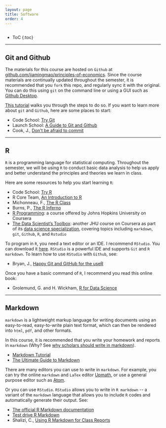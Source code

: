 ```yaml
---
layout: page
title: Software
order: 4
---
```

<p style="height: 1px"></p>

* ToC
{:toc}

---

## Git and Github

The materials for this course are hosted on `Github` at [github.com/jiamingmao/principles-of-economics](http://www.github.com/jiamingmao/principles-of-economics). Since the course materials are continually updated throughout the semester, it is recommended that you `fork` this repo, and regularly sync it with the original. You can do this using `git` on the command line or using a GUI such as [Github Desktop](https://desktop.github.com/).

[This tutorial](https://github.com/kevinjliang/Duke-Tsinghua-MLSS-2017/blob/master/00C_Git_Basics.ipynb) walks you through the steps to do so. If you want to learn more about `git` and `Github`, here are some places to start:

- Code School: [Try Git](https://try.github.io/levels/1/challenges/1)
- Launch School: [A Guide to Git and Github](https://launchschool.com/books/git/)
- Cook, J., [Don't be afraid to commit](http://archaeogeek.github.io/foss4gukdontbeafraid/index.html)



---

## R

`R` is a programming language for statistical computing. Throughout the semester, we will be using `R` to conduct basic data analysis to help us apply and better understand the principles and theories we learn in class.

Here are some resources to help you start learning `R`:
- Code School: [Try R](http://tryr.codeschool.com)
- R Core Team, [An Introduction to R](https://cran.r-project.org/doc/manuals/R-intro.html)
- Michonneau, F., [The R Class](http://r-bio.github.io/)
- Burns, P., [The R Inferno](http://www.burns-stat.com/pages/Tutor/R_inferno.pdf)
- [R Programming](https://www.coursera.org/learn/r-programming): a course offered by Johns Hopkins University on Coursera
- [The Data Scientist’s Toolbox](https://www.coursera.org/learn/data-scientists-tools/): another JHU course on Coursera as part of its [data science specialization](https://www.coursera.org/specializations/jhu-data-science), covering topics including `markdown`, `git`, `Github`, `R`, and `Rstudio`

To program in `R`, you need a text editor or an IDE. I recommend `RStudio`. You can download it [here](https://www.rstudio.com/). `RStudio` is a powerful IDE and supports `Git` and `R markdown`. To learn how to use `RStudio` with `Github`, see:
- Bryan, J., [Happy Git and GitHub for the useR](http://happygitwithr.com/)

Once you have a basic command of `R`, I recommend you read this online book:
- Grolemund, G. and H. Wickham, [R for Data Science](http://r4ds.had.co.nz/index.html)

---

## Markdown

`markdown` is a lightweight markup language for writing documents using an easy-to-read, easy-to-write plain text format, which can then be rendered into `html`, `pdf`, and other formats.

In this course, it is recommended that you write your homework and reports in `markdown` (Why? See [why scholars should write in markdown](http://blogs.harvard.edu/pamphlet/files/2014/08/markdownpost-acmsmall.pdf)).
- [Markdown Tutorial](https://www.markdowntutorial.com/)
- [The Ultimate Guide to Markdown](https://blog.ghost.org/markdown/)

There are many editors you can use to write in `markdown`. For example, you can try the online `markdown` and `LaTex` editor [Upmath](https://upmath.me/), or use a general purpose editor such as [Atom](https://atom.io/).

Or you can use `RStudio`. `RStudio` allows you to write in `R markdown` -- a variant of the `markdown` language that allows you to include `R` codes and automatically generate their output. See:
- [The official R Markdown documentation](http://rmarkdown.rstudio.com/)
- [Test drive R Markdown](http://stat545.com/block007_first-use-rmarkdown.html)
- Shalizi, C., [Using R Markdown for Class Reports](http://www.stat.cmu.edu/~cshalizi/rmarkdown/)
